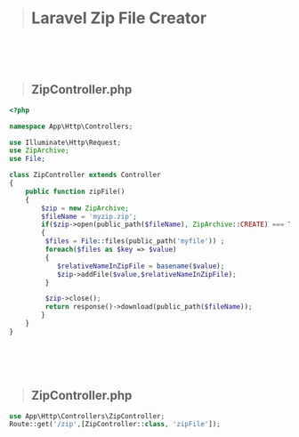 ># Laravel Zip File Creator
<br><br><br>




>## ZipController.php
```php
<?php

namespace App\Http\Controllers;

use Illuminate\Http\Request;
use ZipArchive;
use File;

class ZipController extends Controller
{
    public function zipFile()
    {
        $zip = new ZipArchive;
        $fileName = 'myzip.zip';
        if($zip->open(public_path($fileName), ZipArchive::CREATE) === True)
        {
         $files = File::files(public_path('myfile')) ;
         foreach($files as $key => $value)
         {
            $relativeNameInZipFile = basename($value);
            $zip->addFile($value,$relativeNameInZipFile);
         }

         $zip->close();
         return response()->download(public_path($fileName));
        }
    }
}

```
<br><br><br>












>## ZipController.php
```php
use App\Http\Controllers\ZipController;
Route::get('/zip',[ZipController::class, 'zipFile']);
```
<br><br><br>



































